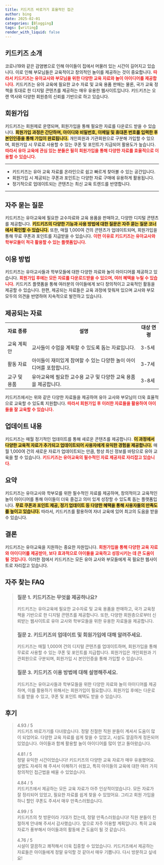 ```yaml
---
title: 키드키즈 바로가기 효율적인 접근
author: bing
date: 2025-02-01
categories: [Blogging]
tags: [writing]
render_with_liquid: false
---
```



<h2 id='키드키즈 소개'>키드키즈 소개</h2>

<p>코로나19와 같은 감염병으로 인해 아이들이 집에서 머물러 있는 시간이 길어지고 있습니다. 이로 인해 부모님들은 교육적이고 창의적인 놀이를 제공하는 것이 중요합니다. <b><span style="color: #ee2323;">따라서 키드키즈는 유아교사와 부모님을 위한 다양한 교육 자료와 놀이 아이디어를 제공합니다.</span></b> 키드키즈는 유아 교육에 필요한 교수 자료 및 교육 용품 판매는 물론, 국가 교육 정책을 토대로 한 디지털 콘텐츠를 제공하는 매우 유용한 웹사이트입니다. 키드키즈는 오랜 역사와 다양한 회원층의 신뢰를 기반으로 하고 있습니다.</p>

<h2 id='회원가입'>회원가입</h2>

<p>키드키즈는 회원제로 운영되며, 회원가입을 통해 필요한 자료를 다운로드 받을 수 있습니다. <b><span style="background-color: #ffe066;">회원가입 과정은 간단하며, 아이디와 비밀번호, 이메일 및 휴대폰 번호를 입력한 후 본인인증을 통해 가입이 완료됩니다.</span></b> 개인회원과 기관회원으로 구분해 가입할 수 있으며, 회원가입 시 무료로 사용할 수 있는 쿠폰 및 포인트가 지급되어 활용도가 높습니다. <b><span style="color: #ee2323;">따라서 유아 교육에 관심 있는 분들은 필히 회원가입을 통해 다양한 자료를 효율적으로 이용할 수 있습니다.</span></b></p>

<hr />

<ul>
    <li>키드키즈는 유아 교육 자료를 온라인으로 쉽고 빠르게 찾아볼 수 있는 공간입니다.</li>
    <li>회원가입 시 제공되는 쿠폰과 포인트는 다양한 자료 구매에 유용하게 활용됩니다.</li>
    <li>정기적으로 업데이트되는 콘텐츠는 최신 교육 트렌드를 반영합니다.</li>
</ul>

<hr />

<h2 id='자주 묻는 질문'>자주 묻는 질문</h2>

<p>키드키즈는 유아교육에 필요한 교수자료와 교육 용품을 판매하고, 다양한 디지털 콘텐츠를 제공합니다. <b><span style="background-color: #ffe066;">키드키즈의 다양한 기능과 사용 방법에 대한 질문은 자주 묻는 질문 코너에서 확인할 수 있습니다.</span></b> 또한, 매월 1,000여 건의 콘텐츠가 업데이트되며, 회원가입을 통해 무료 쿠폰과 포인트를 지급받을 수 있습니다. <b><span style="color: #ee2323;">이런 이유로 키드키즈는 유아교사와 학부모들이 적극 활용할 수 있는 플랫폼입니다.</span></b></p>

<h2 id='이용 방법'>이용 방법</h2>

<p>키드키즈는 유아교사들과 학부모들에 대한 다양한 자료와 놀이 아이디어를 제공하고 있습니다. <b><span style="color: #ee2323;">회원가입 후에는 모든 자료를 다운로드받을 수 있으며, 여러 혜택을 누릴 수 있습니다.</span></b> 키드키즈 플랫폼을 통해 여러분의 아이들에게 보다 창의적이고 교육적인 활동을 제공할 수 있습니다. 한편, 제공되는 자료들은 교육 과정에 맞춰져 있으며 교사와 부모 모두의 의견을 반영하여 지속적으로 발전하고 있습니다.</p>

<h2 id='제공되는 자료'>제공되는 자료</h2>

<table>
    <tr>
        <td style="text-align: center; height: 17px;"><b>자료 종류</b></td>
        <td style="text-align: center; height: 17px;"><b>설명</b></td>
        <td style="text-align: center; height: 17px;"><b>대상 연령</b></td>
    </tr>
    <tr>
        <td>교육 계획안</td>
        <td>교사들이 수업을 계획할 수 있도록 돕는 자료입니다.</td>
        <td>3-5세</td>
    </tr>
    <tr>
        <td>활동 자료</td>
        <td>아이들이 재미있게 참여할 수 있는 다양한 놀이 아이디어를 포함합니다.</td>
        <td>3-7세</td>
    </tr>
    <tr>
        <td>교구 및 용품</td>
        <td>유아교육에 필요한 교수용 교구 및 다양한 교육 용품을 제공합니다.</td>
        <td>3-8세</td>
    </tr>
</table>

<p>키드키즈에서는 위와 같은 다양한 자료들을 제공하여 유아 교사와 부모님이 더욱 효율적으로 교육할 수 있도록 지원합니다. <b><span style="color: #ee2323;">따라서 회원가입 후 이러한 자료들을 활용하여 아이들을 잘 교육할 수 있습니다.</span></b></p>

<h2 id='업데이트 내용'>업데이트 내용</h2>

<p>키드키즈는 매월 정기적인 업데이트를 통해 새로운 콘텐츠를 제공합니다. <b><span style="background-color: #ffe066;">이 과정에서 다양한 교육적 자료가 추가되고 업데이트되어 사용자에게 유익한 경험을 제공합니다.</span></b> 매월 1,000여 건의 새로운 자료가 업데이트되는 만큼, 항상 최신 정보를 바탕으로 유아 교육을 할 수 있습니다. <b><span style="color: #ee2323;">키드키즈는 유아교육의 필수적인 자료 제공자로 자리잡고 있습니다.</span></b></p>

<h2 id='요약'>요약</h2>

<p>키드키즈는 유아교사와 학부모를 위한 필수적인 자료를 제공하며, 창의적이고 교육적인 놀이 아이디어를 통해 아이들이 더욱 즐겁고 의미 있게 성장할 수 있도록 돕는 플랫폼입니다. <b><span style="background-color: #ffe066;">무료 쿠폰과 포인트 제공, 정기 업데이트 등 다양한 혜택을 통해 사용자들의 만족도를 높이고 있습니다.</span></b> 따라서, 키드키즈를 활용하여 자녀 교육에 있어 최고의 도움을 받을 수 있습니다.</p>

<h2 id='결론'>결론</h2>

<p>키드키즈는 유아교육을 지원하는 중요한 자원입니다. <b><span style="color: #ee2323;">회원가입을 통해 다양한 교육 자료와 아이디어를 제공받아, 보다 효과적으로 아이들을 교육하고 성장시키는 데 큰 도움이 될 것입니다.</span></b> 이러한 점에서 키드키즈는 모든 유아 교사와 부모들에게 꼭 필요한 웹사이트로 자리잡고 있습니다.</p>


<h2 id='자주_찾는_FAQ'>자주 찾는 FAQ</h2>
<div itemscope="" itemtype="https://schema.org/FAQPage"> 
<blockquote> 
<div itemscope="" itemprop="mainEntity" itemtype="https://schema.org/Question"> 
<h3 itemprop="name">질문 1. 키드키즈는 무엇을 제공하나요?</h3> 
<div itemscope="" itemprop="acceptedAnswer" itemtype="https://schema.org/Answer"> 
<span itemprop="text"> 
<p>키드키즈는 유아교육에 필요한 교수자료 및 교육 용품을 판매하고, 국가 교육정책을 기반으로 한 디지털 콘텐츠를 제공합니다. 또한, 다양한 회원층으로부터 신뢰받는 웹사이트로 유아 교사와 학부모들을 위한 유용한 자료들을 제공합니다.</p> 
</span> 
</div> 
</div> 

<div itemscope="" itemprop="mainEntity" itemtype="https://schema.org/Question"> 
<h3 itemprop="name">질문 2. 키드키즈의 업데이트 및 회원가입에 대해 알려주세요.</h3> 
<div itemscope="" itemprop="acceptedAnswer" itemtype="https://schema.org/Answer"> 
<span itemprop="text"> 
<p>키드키즈는 매월 1,000여 건의 디지털 콘텐츠를 업데이트하며, 회원가입을 통해 무료로 사용할 수 있는 쿠폰 및 포인트를 지급합니다. 회원가입은 개인회원과 기관회원으로 구분되며, 회원가입 시 본인인증을 통해 가입할 수 있습니다.</p> 
</span> 
</div> 
</div> 

<div itemscope="" itemprop="mainEntity" itemtype="https://schema.org/Question"> 
<h3 itemprop="name">질문 3. 키드키즈 이용 방법에 대해 설명해주세요.</h3> 
<div itemscope="" itemprop="acceptedAnswer" itemtype="https://schema.org/Answer"> 
<span itemprop="text"> 
<p>키드키즈는 유아교사들과 학부모들을 위한 다양한 자료와 놀이 아이디어를 제공하며, 이를 활용하기 위해서는 회원가입이 필요합니다. 회원가입 후에는 다운로드를 받을 수 있고, 쿠폰 및 포인트 혜택도 받을 수 있습니다.</p> 
</span> 
</div> 
</div> 
</blockquote> 
</div>
<h2 id='후기'>후기</h2>
<div itemscope itemtype="https://schema.org/Product">
  <blockquote>
  <div itemprop="review" itemscope itemtype="https://schema.org/Review">
      <div itemprop="reviewRating" itemscope itemtype="https://schema.org/Rating"> <span itemprop="ratingValue">4.93</span> / <span itemprop="bestRating">5</span> </div>
      <span itemprop="reviewBody">키드키즈 바로가기를 다녀왔습니다. 정말 친절한 직원 분들이 계셔서 도움이 많이 되었어요. 다양한 교육 자료를 쉽게 찾을 수 있었고, 시설도 깔끔하게 정돈되어 있었습니다. 아이들과 함께 활용할 놀이 아이디어를 많이 얻고 돌아왔습니다.</span>
  </div>
  <br>
  <div itemprop="review" itemscope itemtype="https://schema.org/Review">
      <div itemprop="reviewRating" itemscope itemtype="https://schema.org/Rating"> <span itemprop="ratingValue">4.81</span> / <span itemprop="bestRating">5</span> </div>
      <span itemprop="reviewBody">정말 유익한 시간이었습니다! 키드키즈의 다양한 교육 자료가 매우 유용했어요. 설명도 자세히 해 주셔서 이해하기 쉬웠고, 특히 아이들의 교육에 대한 여러 가지 창의적인 접근법을 배울 수 있었습니다.</span>
  </div>
  <br>
  <div itemprop="review" itemscope itemtype="https://schema.org/Review">
      <div itemprop="reviewRating" itemscope itemtype="https://schema.org/Rating"> <span itemprop="ratingValue">4.84</span> / <span itemprop="bestRating">5</span> </div>
      <span itemprop="reviewBody">키드키즈에서 제공하는 모든 교육 자료가 아주 인상적이었습니다. 모든 자료가 잘 정리되어 있었고, 필요한 자료를 쉽게 찾을 수 있었어요. 그리고 회원 가입을 하니 할인 쿠폰도 주셔서 매우 만족스러웠습니다.</span>
  </div>
  <br>
  <div itemprop="review" itemscope itemtype="https://schema.org/Review">
      <div itemprop="reviewRating" itemscope itemtype="https://schema.org/Rating"> <span itemprop="ratingValue">4.99</span> / <span itemprop="bestRating">5</span> </div>
      <span itemprop="reviewBody">키드키즈의 첫 방문이라 기대가 컸는데, 정말 만족스러웠습니다! 직원 분들이 친절하게 안내해 주셔서 감사했습니다. 앞으로 자주 이용할 계획입니다. 특히 교육 자료가 풍부해서 아이들과의 활동에 큰 도움이 될 것 같습니다.</span>
  </div>
  <br>
  <div itemprop="review" itemscope itemtype="https://schema.org/Review">
      <div itemprop="reviewRating" itemscope itemtype="https://schema.org/Rating"> <span itemprop="ratingValue">4.76</span> / <span itemprop="bestRating">5</span> </div>
      <span itemprop="reviewBody">시설이 깔끔하고 쾌적해서 더욱 집중할 수 있었습니다. 키드키즈에서 제공하는 자료들은 아이들에게 정말 유익할 것 같아서 매우 기쁩니다. 다시 방문하고 싶네요!</span>
  </div>
  </blockquote>
</div>
